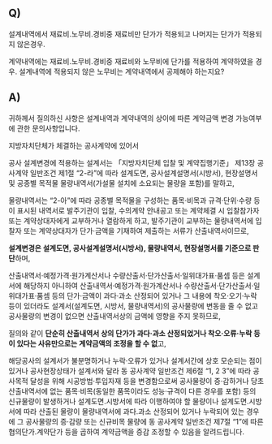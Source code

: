 ## Q)

설계내역에서 재료비.노무비.경비중 재료비만 단가가 적용되고 나머지는 단가가 적용되지 않은경우.  

  

계약내역에는 재료비.노무비.경비중 재료비와 노무비에 단가를 적용하여 계약하였을 경우. 설계내역에 적용되지 않은 노무비는 계약내역에서 공제해야 하는지요?

  


## A)


  

귀하께서 질의하신 사항은 설계내역과 계약내역의 상이에 따른 계약금액 변경 가능여부에 관한 문의사항입니다. 

  

지방자치단체가 체결하는 공사계약에 있어서 

  

공사 설계변경에 적용하는 설계서는 「지방자치단체 입찰 및 계약집행기준」 제13장 공사계약 일반조건 제1절 “2-라”에 따라 설계도면, 공사설계설명서(시방서), 현장설명서 및 공종별 목적물 물량내역서(가설물 설치에 소요되는 물량을 포함)를 말하고,  

  

물량내역서는 “2-아”에 따라 공종별 목적물을 구성하는 품목·비목과 규격·단위·수량 등이 표시된 내역서로 발주기관이 입찰, 수의계약 안내공고 또는 계약체결 시 입찰참가자 또는 계약상대자에게 교부하거나 열람하게 하고, 발주기관이 교부하는 물량내역서에 입찰자 또는 계약상대자가 단가·금액을 기재하여 제출하는 서류가 산출내역서이므로, 

  

**설계변경은 설계도면, 공사설계설명서(시방서), 물량내역서, 현장설명서를 기준으로 판단**하며, 

  

산출내역서·예정가격·원가계산서나 수량산출서·단가산출서·일위대가표·품셈 등은 설계서에 해당하지 아니하여 산출내역서·예정가격·원가계산서나 수량산출서·단가산출서·일위대가표·품셈 등의 단가·금액이 과다·과소 산정되어 있거나 그 내용에 착오·오기·누락 등이 있더라도 설계서(설계도면, 시방서, 물량내역서)의 공사물량에 변동을 줄 수 없고 공사물량의 변경이 없으면 산출내역서상의 금액에 영향을 주지 못하므로, 

  

질의와 같이 **단순히 산출내역서 상의 단가가 과다·과소 산정되었거나 착오·오류·누락 등이 있다는 사유만으로는 계약금액의 조정을 할 수 없**고, 

  

해당공사의 설계서가 불분명하거나 누락·오류가 있거나 설계서간에 상호 모순되는 점이 있거나 공사현장상태가 설계서와 달라 동 공사계약 일반조건 제6절 “1, 2 3”에 따라 공사목적 달성을 위해 시공방법·투입자재 등을 변경함으로써 공사물량이 증·감하거나 당초 산출내역서에 없는 품목·비목(동일한 품목이라도 성능·규격이 다른 경우를 포함) 등의 신규물량이 발생하거나 설계도면․시방서에 따라 이행하여야 할 물량이나 설계도면․시방서에 따라 산출된 물량이 물량내역서에 과다․과소 산정되어 있거나 누락되어 있는 경우에 그 공사물량의 증·감량 또는 신규비목 물량에 동 공사계약 일반조건 제7절 “1”에 따른 협의단가․계약단가 등을 곱하여 계약금액을 증감 조정할 수 있음을 알려드립니다.

  
 